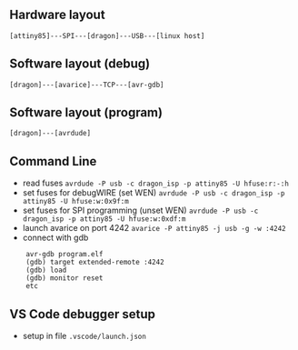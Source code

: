 Hardware layout
---------------
`[attiny85]---SPI---[dragon]---USB---[linux host]`

Software layout (debug)
---------------
`[dragon]---[avarice]---TCP---[avr-gdb]`

Software layout (program)
---------------
`[dragon]---[avrdude]`

Command Line
------------
* read fuses
    `avrdude -P usb -c dragon_isp -p attiny85 -U hfuse:r:-:h`
* set fuses for debugWIRE (set WEN)
    `avrdude -P usb -c dragon_isp -p attiny85 -U hfuse:w:0x9f:m`
* set fuses for SPI programming (unset WEN)
    `avrdude -P usb -c dragon_isp -p attiny85 -U hfuse:w:0xdf:m`
* launch avarice on port 4242
    `avarice -P attiny85 -j usb -g -w :4242`
* connect with gdb
```
    avr-gdb program.elf
    (gdb) target extended-remote :4242
    (gdb) load
    (gdb) monitor reset
    etc
```

VS Code debugger setup
----------------------
* setup in file `.vscode/launch.json`